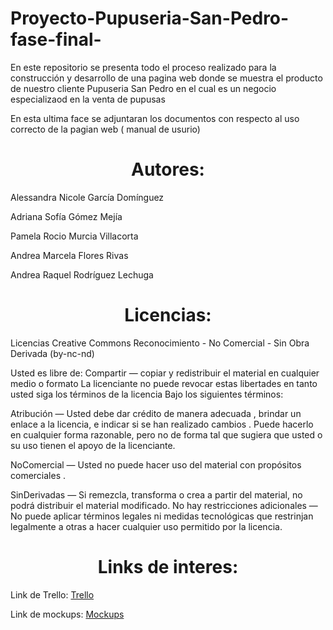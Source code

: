 # Proyecto-Pupuseria-San-Pedro-fase-final-
En este repositorio se presenta todo el proceso realizado para la construcción y desarrollo de una pagina web donde se muestra el producto de nuestro cliente Pupuseria San Pedro en el cual es un negocio especializaod en la venta de pupusas

En esta ultima face se adjuntaran los documentos con respecto al uso correcto de la pagian web ( manual de usurio) 


<h1 align="center"> Autores: </h1>

Alessandra Nicole García Domínguez

Adriana Sofía Gómez Mejía 

Pamela Rocio Murcia Villacorta 

Andrea Marcela Flores Rivas 

Andrea Raquel Rodríguez Lechuga 

<h1 align="center"> Licencias:</h1>

Licencias Creative Commons 
Reconocimiento - No Comercial - Sin Obra Derivada (by-nc-nd)

Usted es libre de:
Compartir — copiar y redistribuir el material en cualquier medio o formato
La licenciante no puede revocar estas libertades en tanto usted siga los términos de la licencia
Bajo los siguientes términos:

Atribución — Usted debe dar crédito de manera adecuada , brindar un enlace a la licencia, e indicar si se han realizado cambios . Puede hacerlo en cualquier forma razonable, pero no de forma tal que sugiera que usted o su uso tienen el apoyo de la licenciante.

NoComercial — Usted no puede hacer uso del material con propósitos comerciales .

SinDerivadas — Si remezcla, transforma o crea a partir del material, no podrá distribuir el material modificado.
No hay restricciones adicionales — No puede aplicar términos legales ni medidas tecnológicas que restrinjan legalmente a otras a hacer cualquier uso permitido por la licencia.

<h1 align="center"> Links de interes:</h1>

Link de Trello: <a href="https://trello.com/invite/b/QnieB6PJ/ATTId9f98a58944a54cc7705fa7b4d4c57643F73E7ED/logica-de-programacion">Trello</a>

Link de mockups: <a href="https://www.figma.com/file/HF5oer7cLvSdKx3KYJVsLt/Pupuseria-San-Pedro?type=design&node-id=0-1&mode=design">Mockups</a>


